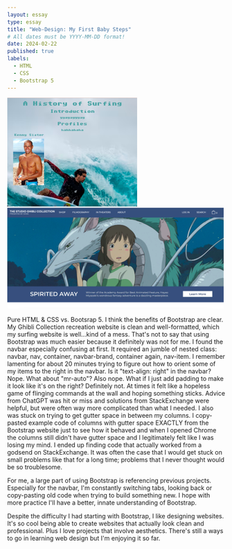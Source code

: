 ```yaml
---
layout: essay
type: essay
title: "Web-Design: My First Baby Steps"
# All dates must be YYYY-MM-DD format!
date: 2024-02-22
published: true
labels:
  - HTML
  - CSS
  - Bootstrap 5
---
```


<img src="../img/firstwebsite.png" alt="firstweb" width="300px"> <img src="../img/newwebsite.png" alt="newweb" width="500px">

Pure HTML & CSS vs. Bootsrap 5. I think the benefits of Bootstrap are clear. My Ghibli Collection recreation website is clean and well-formatted, which my surfing website is well...kind of a mess. That's not to say that using Bootstrap was much easier because it definitely was not for me. I found the navbar especially confusing at first. It required an jumble of nested class: navbar, nav, container, navbar-brand, container again, nav-item. I remember lamenting for about 20 minutes trying to figure out how to orient some of my items to the right in the navbar. Is it "text-align: right" in the navbar? Nope. What about "mr-auto"? Also nope. What if I just add padding to make it look like it's on the right? Definitely not. At times it felt like a hopeless game of flinging commands at the wall and hoping something sticks. Advice from ChatGPT was hit or miss and solutions from StackExchange were helpful, but were often way more complicated than what I needed. I also was stuck on trying to get gutter space in between my columns. I copy-pasted example code of columns with gutter space EXACTLY from the Bootstrap website just to see how it behaved and when I opened Chrome the columns still didn't have gutter space and I legitimately felt like I was losing my mind. I ended up finding code that actually worked from a godsend on StackExchange. It was often the case that I would get stuck on small problems like that for a long time; problems that I never thought would be so troublesome. 

For me, a large part of using Bootstrap is referencing previous projects. Especially for the navbar, I'm constantly switching tabs, looking back or copy-pasting old code when trying to build something new. I hope with more practice I'll have a better, innate understanding of Bootstrap. 

Despite the difficulty I had starting with Bootstrap, I like designing websites. It's so cool being able to create websites that actually look clean and professional. Plus I love projects that involve aesthetics. There's still a ways to go in learning web design but I'm enjoying it so far. 

